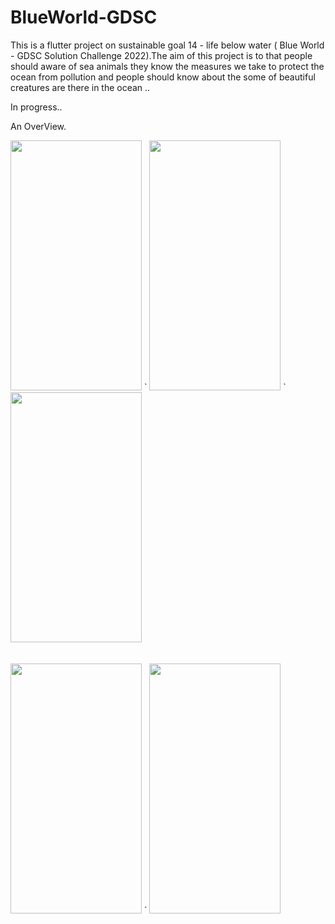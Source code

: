 # BlueWorld-GDSC
This is a flutter project on sustainable goal 14 - life below water ( Blue World - GDSC Solution Challenge 2022).The aim of this project is to that people should aware of sea animals they know the measures we take to protect the ocean from pollution and people should know about the some of  beautiful creatures are there in the ocean ..

In progress..

An OverView.

<p>
  <img src = "https://user-images.githubusercontent.com/98549505/160855446-b3c0e3c0-d46d-481f-b2f2-61c9575ccf41.jpg" width="210" height = "400" /> 
  `
  <img  src = "https://user-images.githubusercontent.com/98549505/160855011-c60a8810-f373-4169-b5d3-987cb90035c0.jpg" width="210" height = "400" />
  `
  <img  src = "https://user-images.githubusercontent.com/98549505/160869671-33958416-d848-459b-aed9-30f31d33d0d6.jpg" width="210" height = "400" />
  <br>
  <br>
  <br>
  <img  src = "https://user-images.githubusercontent.com/98549505/160874911-bc0ffe3e-dcd3-4345-b92c-ea49804691c8.jpg" width="210" height = "400" />
  `
  <img  src = "https://user-images.githubusercontent.com/98549505/160878721-ff461c59-501d-461d-8f51-29dc2daa3d77.jpg" width="210" height = "400" />


  
</p>
